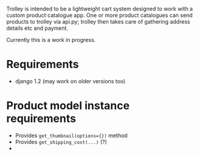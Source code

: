 Trolley is intended to be a lightweight cart system designed to 
work with a custom product catalogue app. One or more product catalogues 
can send products to trolley via api.py; trolley then takes care of 
gathering address details etc and payment.

Currently this is a work in progress.



# Requirements

* django 1.2 (may work on older versions too)


# Product model instance requirements

* Provides `get_thumbnail(options={})` method
* Provides `get_shipping_cost(...)` (?)
* 